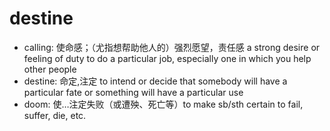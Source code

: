 # destine

- calling: 使命感；（尤指想帮助他人的）强烈愿望，责任感 a strong desire or feeling of duty to do a particular job, especially one in which you help other people
- destine: 命定,注定 to intend or decide that somebody will have a particular fate or something will have a particular use
- doom: 使…注定失败（或遭殃、死亡等）to make sb/sth certain to fail, suffer, die, etc.
